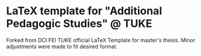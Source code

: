 # LaTeX template for "Additional Pedagogic Studies" @ TUKE

Forked from DCI FEI TUKE official LaTeX Template for master's thesis.
Minor adjustments were made to fit desired format.